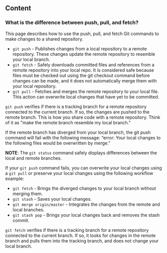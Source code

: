 ## Content

### What is the difference between push, pull, and fetch?

This page describes how to use the push, pull, and fetch Git commands to make changes to a shared repository.  

- `git push` - Publishes changes from a local repository to a remote repository. These changes update the remote repository to resemble your local branch. 
- `git fetch` - Safely downloads committed files and references from a remote repository into your local repo. It is considered safe because files must be checked out using the git checkout command before changes can be made, and it does not automatically merge them with your local repository.
- `git pull` - Fetches and merges the remote repository to your local file. This action can overwrite local changes that have yet to be committed.

`git push` verifies if there is a tracking branch for a remote repository connected to the current branch. If so, the changes are pushed to the remote branch. This is how you share code with a remote repository. Think of it as "make the remote branch resemble my local branch." 

If the remote branch has diverged from your local branch, the git push command will fail with the following message:  “error: Your local changes to the following files would be overwritten by merge.” 

**NOTE**: The `git status` command safely displays differences between the local and remote branches. 

If your `git push` command fails, you can overwrite your local changes using a `git pull` or preserve your local changes using the following workflow example:

- `git fetch` - Brings the diverged changes to your local branch without merging them.
- `git stash` - Saves your local changes.
- `git merge origin/master` - Integrates the changes from the remote and local branches. 
- `git stash pop` - Brings your local changes back and removes the stash commit.


`git fetch` verifies if there is a tracking branch for a remote repository connected to the current branch. If so, it looks for changes in the remote branch and pulls them into the tracking branch, and does not change your local branch. 
